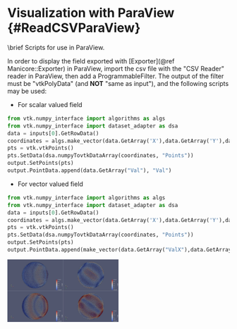 # Visualization with ParaView {#ReadCSVParaView}
\brief Scripts for use in ParaView.

In order to display the field exported with [Exporter](@ref Manicore::Exporter) in ParaView, 
import the csv file with the "CSV Reader" reader in ParaView,
then add a ProgrammableFilter.
The output of the filter must be "vtkPolyData" (and **NOT** "same as input"), and the following scripts may be used:
- For scalar valued field
```python
from vtk.numpy_interface import algorithms as algs
from vtk.numpy_interface import dataset_adapter as dsa
data = inputs[0].GetRowData()
coordinates = algs.make_vector(data.GetArray('X'),data.GetArray('Y'),data.GetArray('Z'))
pts = vtk.vtkPoints()
pts.SetData(dsa.numpyTovtkDataArray(coordinates, "Points"))
output.SetPoints(pts)
output.PointData.append(data.GetArray("Val"), "Val")
```
- For vector valued field
```python
from vtk.numpy_interface import algorithms as algs
from vtk.numpy_interface import dataset_adapter as dsa
data = inputs[0].GetRowData()
coordinates = algs.make_vector(data.GetArray('X'),data.GetArray('Y'),data.GetArray('Z'))
pts = vtk.vtkPoints()
pts.SetData(dsa.numpyTovtkDataArray(coordinates, "Points"))
output.SetPoints(pts)
output.PointData.append(make_vector(data.GetArray("ValX"),data.GetArray("ValY"),data.GetArray("ValZ")), "Val")
```

<IMG SRC="./sphereB2.webp" ALT="Example usage on paraview with the maxwell equation on the sphere" STYLE="width: 50%;">

